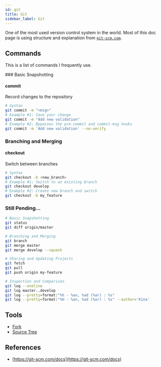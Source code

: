 ```yaml
---
id: git
title: Git
sidebar_label: Git
---
```


One of the most used version control system in the world. Most of this doc page is using structure and explanation from [`git-scm.com`](https://git-scm.com/doc).

## Commands

This is a list of commands I frequently use.

### Basic Snapshotting

#### commit

Record changes to the repository

```bash
# Syntax
git commit -m "<msg>"
# Example #1: Save your change
git commit -m "Add new validation"
# Example #2: Bypasses the pre-commit and commit-msg hooks
git commit -m 'Add new validation' --no-verify
```

### Branching and Merging

#### checkout

Switch between branches

```bash
# Syntax
git checkout -b <new_branch>
# Example #1: Switch to an existing branch
git checkout develop
# Example #2: Create new branch and switch
git checkout -b my_feature
```

### Still Pending...

```bash
# Basic Snapshotting
git status
git diff origin/master

# Branching and Merging
git branch
git merge master
git merge develop --squash

# Sharing and Updating Projects
git fetch
git pull
git push origin my-feature

# Inspection and Comparison
git log --oneline
git log master..develop
git log --pretty=format:"%h - %an, %ad (%ar) : %s"
git log --pretty=format:"%H - %an, %ad (%ar) : %s" --author='Kina'
```

## Tools

- [Fork](https://git-fork.com/)
- [Source Tree](https://www.sourcetreeapp.com/)

## References

- [https://git-scm.com/docs](https://git-scm.com/docs)